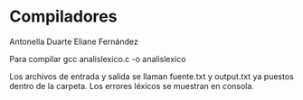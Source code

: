 # Compiladores

Antonella Duarte
Eliane Fernández

Para compilar gcc analislexico.c -o analislexico

Los archivos de entrada y salida se llaman fuente.txt y output.txt ya puestos dentro de la carpeta.
Los errores léxicos se muestran en consola.
